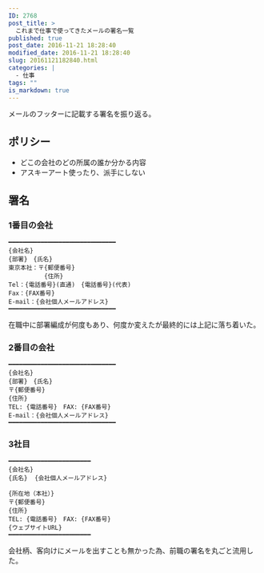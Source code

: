 ```yaml
---
ID: 2768
post_title: >
  これまで仕事で使ってきたメールの署名一覧
published: true
post_date: 2016-11-21 18:28:40
modified_date: 2016-11-21 18:28:40
slug: 20161121182840.html
categories: |
  - 仕事
tags: ""
is_markdown: true
---
```

メールのフッターに記載する署名を振り返る。

<!--more-->
## ポリシー

* どこの会社のどの所属の誰か分かる内容
* アスキーアート使ったり、派手にしない


## 署名
### 1番目の会社
```
━━━━━━━━━━━━━━━━━━━━━━━━━━━━━━
{会社名}
{部署}　{氏名}
東京本社：〒{郵便番号}
          {住所}
Tel：{電話番号}(直通)　{電話番号}(代表)
Fax：{FAX番号} 
E-mail：{会社個人メールアドレス}
━━━━━━━━━━━━━━━━━━━━━━━━━━━━━━
```

在職中に部署編成が何度もあり、何度か変えたが最終的には上記に落ち着いた。


### 2番目の会社

```
━━━━━━━━━━━━━━━━━━━━━━━━━━━━━━
{会社名}
{部署}　{氏名}
〒{郵便番号}
{住所}
TEL: {電話番号}　FAX: {FAX番号}
E-mail：{会社個人メールアドレス}
━━━━━━━━━━━━━━━━━━━━━━━━━━━━━━
```

### 3社目

```
━━━━━━━━━━━━━━━━━━━━━━━
{会社名}
{氏名}  {会社個人メールアドレス}

{所在地（本社）}
〒{郵便番号}
{住所}
TEL: {電話番号}　FAX: {FAX番号}
{ウェブサイトURL}
━━━━━━━━━━━━━━━━━━━━━━━
```

会社柄、客向けにメールを出すことも無かった為、前職の署名を丸ごと流用した。